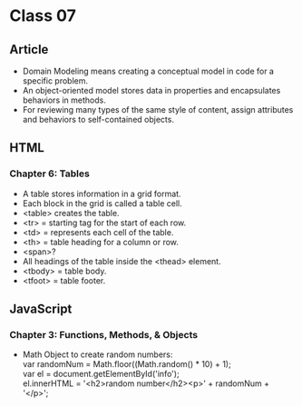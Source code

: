 # Class 07
## Article
- Domain Modeling means creating a conceptual model in code for a specific problem.
- An object-oriented model stores data in properties and encapsulates behaviors in methods.
- For reviewing many types of the same style of content, assign attributes and behaviors to self-contained objects.


## HTML
### Chapter 6: Tables
- A table stores information in a grid format.
- Each block in the grid is called a table cell.
- \<table> creates the table.
- \<tr> = starting tag for the start of each row.
- \<td> = represents each cell of the table.
- \<th> = table heading for a column or row.
- \<span>?
- All headings of the table inside the \<thead> element.
- \<tbody> = table body.
- \<tfoot> = table footer.

## JavaScript
### Chapter 3: Functions, Methods, & Objects
- Math Object to create random numbers: </br>
var randomNum = Math.floor((Math.random() * 10) + 1); </br>
var el = document.getElementById('info');</br>
el.innerHTML = '\<h2>random number\</h2>\<p>' + randomNum + '\</p>';